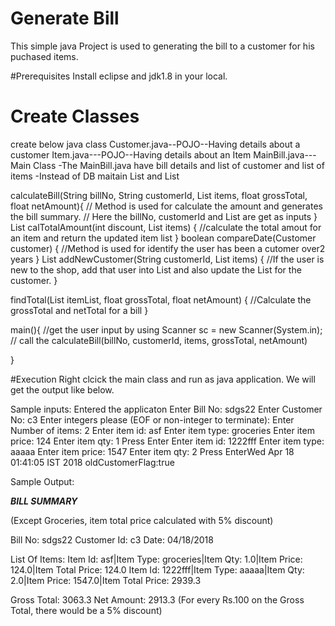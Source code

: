 # Generate Bill

This simple java Project is used to generating the bill to a customer for his puchased items.

#Prerequisites
Install eclipse and jdk1.8 in your local.

# Create Classes
create below java class
Customer.java--POJO--Having details about a customer
Item.java---POJO--Having details about an Item
MainBill.java---Main Class
    -The MainBill.java have bill details and list of customer and list of items
    -Instead of DB maitain List<Customer> and List<item>
  
  calculateBill(String billNo, String customerId, List<Item> items, float grossTotal, float netAmount){
    // Method is used for calculate the amount and generates the bill summary.
    // Here the billNo, customerId and List<Item> are get as inputs 
  }
   List<Item> calTotalAmount(int discount, List<Item> items) {
    //calculate the total amout for an item and return the updated item list
  }
  boolean compareDate(Customer customer) {
  //Method is used for identify the user has been a cutomer over2 years
  }
  List<Item> addNewCustomer(String customerId, List<Item> items) {
  //If the user is new to the shop, add that user into List<Customer> and also update the List<Item> for the customer.
  }
  
  findTotal(List<Item> itemList, float grossTotal, float netAmount) {
  //Calculate the grossTotal and netTotal for a bill
  }
  
  main(){
  //get the user input by using Scanner sc = new Scanner(System.in);
  // call the calculateBill(billNo, customerId, items, grossTotal, netAmount)

  }
  
  
#Execution
Right clcick the main class and run as java application. We will get the output like below.

 Sample inputs:
Entered the applicaton
Enter Bill No: sdgs22
Enter Customer No: c3
Enter integers please (EOF or non-integer to terminate): 
Enter Number of items: 2
Enter item id: asf
Enter item type: groceries
Enter item price: 124
Enter item qty: 1
Press Enter
Enter item id: 1222fff
Enter item type: aaaaa
Enter item price: 1547
Enter item qty: 2
Press EnterWed Apr 18 01:41:05 IST 2018
oldCustomerFlag:true



Sample Output:

*******BILL SUMMARY*******

(Except Groceries, item total price calculated with 5% discount)

Bill No: sdgs22
Customer Id: c3
Date: 04/18/2018


List Of Items:
Item Id: asf|Item Type: groceries|Item Qty: 1.0|Item Price: 124.0|Item Total Price: 124.0
Item Id: 1222fff|Item Type: aaaaa|Item Qty: 2.0|Item Price: 1547.0|Item Total Price: 2939.3


Gross Total: 3063.3
Net Amount: 2913.3
(For every Rs.100 on the Gross Total, there would be a 5% discount)



